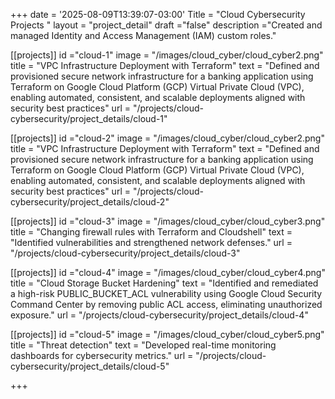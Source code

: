 +++
date = '2025-08-09T13:39:07-03:00'
Title = "Cloud Cybersecurity Projects "
layout = "project_detail"
draft ="false" 
description ="Created and managed Identity and Access Management (IAM) custom roles."

[[projects]]
id ="cloud-1"
image = "/images/cloud_cyber/cloud_cyber2.png"
title = "VPC Infrastructure Deployment with Terraform"
text = "Defined and provisioned secure network infrastructure for a banking application using Terraform on Google Cloud Platform (GCP) Virtual Private Cloud (VPC), enabling automated, consistent, and scalable deployments aligned with security best practices"
url = "/projects/cloud-cybersecurity/project_details/cloud-1"

[[projects]]
id ="cloud-2"
image = "/images/cloud_cyber/cloud_cyber2.png"
title = "VPC Infrastructure Deployment with Terraform"
text = "Defined and provisioned secure network infrastructure for a banking application using Terraform on Google Cloud Platform (GCP) Virtual Private Cloud (VPC), enabling automated, consistent, and scalable deployments aligned with security best practices"
url = "/projects/cloud-cybersecurity/project_details/cloud-2"

[[projects]]
id ="cloud-3"
image = "/images/cloud_cyber/cloud_cyber3.png"
title = "Changing firewall rules with Terraform and Cloudshell"
text = "Identified vulnerabilities and strengthened network defenses."
url = "/projects/cloud-cybersecurity/project_details/cloud-3"

[[projects]]
id ="cloud-4"
image = "/images/cloud_cyber/cloud_cyber4.png"
title = "Cloud Storage Bucket Hardening"
text = "Identified and remediated a high-risk PUBLIC_BUCKET_ACL vulnerability using Google Cloud Security Command Center by removing public ACL access, eliminating unauthorized exposure."
url = "/projects/cloud-cybersecurity/project_details/cloud-4"

[[projects]]
id ="cloud-5"
image = "/images/cloud_cyber/cloud_cyber5.png"
title = "Threat detection"
text = "Developed real-time monitoring dashboards for cybersecurity metrics."
url = "/projects/cloud-cybersecurity/project_details/cloud-5"


+++



